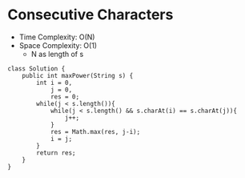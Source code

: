 # Consecutive Characters

- Time Complexity: O(N)
- Space Complexity: O(1)
  - N as length of s

```
class Solution {
    public int maxPower(String s) {
        int i = 0,
            j = 0,
            res = 0;
        while(j < s.length()){
            while(j < s.length() && s.charAt(i) == s.charAt(j)){
                j++;
            }
            res = Math.max(res, j-i);
            i = j;
        }
        return res;
    }
}
```
